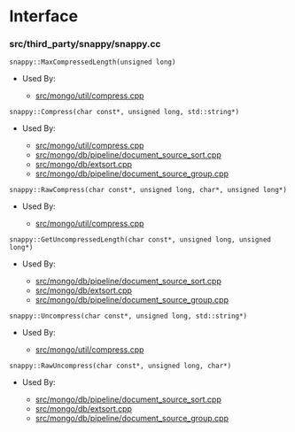 
# Interface

### src/third\_party/snappy/snappy.cc

<div></div>

    snappy::MaxCompressedLength(unsigned long)

- Used By:

    - [src/mongo/util/compress.cpp](../../../utilities)

<div></div>

    snappy::Compress(char const*, unsigned long, std::string*)

- Used By:

    - [src/mongo/util/compress.cpp](../../../utilities)
    - [src/mongo/db/pipeline/document\_source\_sort.cpp](../../../aggregation\_framework)
    - [src/mongo/db/extsort.cpp](../../../aggregation\_framework)
    - [src/mongo/db/pipeline/document\_source\_group.cpp](../../../aggregation\_framework)

<div></div>

    snappy::RawCompress(char const*, unsigned long, char*, unsigned long*)

- Used By:

    - [src/mongo/util/compress.cpp](../../../utilities)

<div></div>

    snappy::GetUncompressedLength(char const*, unsigned long, unsigned long*)

- Used By:

    - [src/mongo/db/pipeline/document\_source\_sort.cpp](../../../aggregation\_framework)
    - [src/mongo/db/extsort.cpp](../../../aggregation\_framework)
    - [src/mongo/db/pipeline/document\_source\_group.cpp](../../../aggregation\_framework)

<div></div>

    snappy::Uncompress(char const*, unsigned long, std::string*)

- Used By:

    - [src/mongo/util/compress.cpp](../../../utilities)

<div></div>

    snappy::RawUncompress(char const*, unsigned long, char*)

- Used By:

    - [src/mongo/db/pipeline/document\_source\_sort.cpp](../../../aggregation\_framework)
    - [src/mongo/db/extsort.cpp](../../../aggregation\_framework)
    - [src/mongo/db/pipeline/document\_source\_group.cpp](../../../aggregation\_framework)
